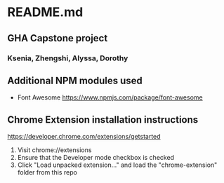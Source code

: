 # README.md

## GHA Capstone project
### Ksenia, Zhengshi, Alyssa, Dorothy

## Additional NPM modules used
* Font Awesome https://www.npmjs.com/package/font-awesome

## Chrome Extension installation instructions

https://developer.chrome.com/extensions/getstarted

1. Visit chrome://extensions
2. Ensure that the Developer mode checkbox is checked
3. Click "Load unpacked extension…" and load the "chrome-extension" folder from this repo